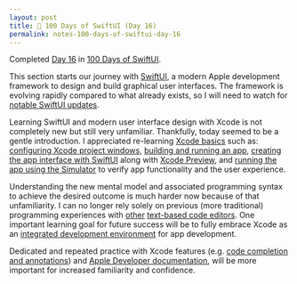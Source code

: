 ```yaml
---
layout: post
title: 📔 100 Days of SwiftUI (Day 16)
permalink: notes-100-days-of-swiftui-day-16
---
```


Completed [Day 16](https://www.hackingwithswift.com/100/swiftui/16) in [100 Days of SwiftUI](https://www.hackingwithswift.com/100/swiftui).

This section starts our journey with [SwiftUI](https://developer.apple.com/documentation/swiftui), a modern Apple development framework to design and build graphical user interfaces. The framework is evolving rapidly compared to what already exists, so I will need to watch for [notable SwiftUI updates](https://developer.apple.com/documentation/Updates/SwiftUI).

Learning SwiftUI and modern user interface design with Xcode is not completely new but still very unfamiliar. Thankfully, today seemed to be a gentle introduction. I appreciated re-learning [Xcode basics](https://developer.apple.com/documentation/xcode) such as: [configuring Xcode project windows](https://developer.apple.com/documentation/xcode/configuring-the-xcode-project-window), [building and running an app](https://developer.apple.com/documentation/xcode/building-and-running-an-app), [creating the app interface with SwiftUI](https://developer.apple.com/documentation/xcode/creating-your-app-s-interface-with-swiftui) along with [Xcode Preview](https://developer.apple.com/documentation/SwiftUI/Previews-in-Xcode), and [running the app using the Simulator](https://developer.apple.com/documentation/xcode/running-your-app-in-simulator-or-on-a-device) to verify app functionality and the user experience.

Understanding the new mental model and associated programming syntax to achieve the desired outcome is much harder now because of that unfamiliarity. I can no longer rely solely on previous (more traditional) programming experiences with [other](https://notepad-plus-plus.org) [text-based code editors](https://www.barebones.com/products/bbedit/index.html). One important learning goal for future success will be to fully embrace Xcode as an [integrated development environment](https://en.wikipedia.org/wiki/Integrated_development_environment) for app development.

Dedicated and repeated practice with Xcode features (e.g. [code completion and annotations](https://developer.apple.com/documentation/xcode/fixing-issues-in-your-code-as-you-type)) and [Apple Developer documentation](https://developer.apple.com/documentation), will be more important for increased familiarity and confidence.
